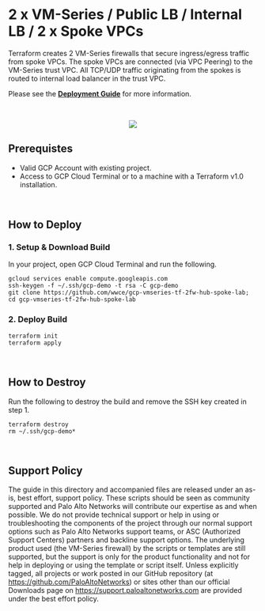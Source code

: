 # 2 x VM-Series / Public LB / Internal LB / 2 x Spoke VPCs

Terraform creates 2 VM-Series firewalls that secure ingress/egress traffic from spoke VPCs.  The spoke VPCs are connected (via VPC Peering) to the VM-Series trust VPC. All TCP/UDP traffic originating from the spokes is routed to internal load balancer in the trust VPC.

Please see the [**Deployment Guide**](https://github.com/wwce/terraform/blob/master/gcp/adv_peering_2fw_2spoke_common/GUIDE.pdf) for more information.

</br>
<p align="center">
<img src="https://raw.githubusercontent.com/wwce/terraform/master/gcp/adv_peering_2fw_2spoke_common/images/diagram.png">
</p>


## Prerequistes 
* Valid GCP Account with existing project.
* Access to GCP Cloud Terminal or to a machine with a Terraform v1.0 installation.

</br>

## How to Deploy
### 1. Setup & Download Build
In your project, open GCP Cloud Terminal and run the following.
```
gcloud services enable compute.googleapis.com
ssh-keygen -f ~/.ssh/gcp-demo -t rsa -C gcp-demo
git clone https://github.com/wwce/gcp-vmseries-tf-2fw-hub-spoke-lab; cd gcp-vmseries-tf-2fw-hub-spoke-lab
```

### 2. Deploy Build
```
terraform init
terraform apply
```

</br>

## How to Destroy
Run the following to destroy the build and remove the SSH key created in step 1.
```
terraform destroy
rm ~/.ssh/gcp-demo*
```

</br>

## Support Policy
The guide in this directory and accompanied files are released under an as-is, best effort, support policy. These scripts should be seen as community supported and Palo Alto Networks will contribute our expertise as and when possible. We do not provide technical support or help in using or troubleshooting the components of the project through our normal support options such as Palo Alto Networks support teams, or ASC (Authorized Support Centers) partners and backline support options. The underlying product used (the VM-Series firewall) by the scripts or templates are still supported, but the support is only for the product functionality and not for help in deploying or using the template or script itself.
Unless explicitly tagged, all projects or work posted in our GitHub repository (at https://github.com/PaloAltoNetworks) or sites other than our official Downloads page on https://support.paloaltonetworks.com are provided under the best effort policy.